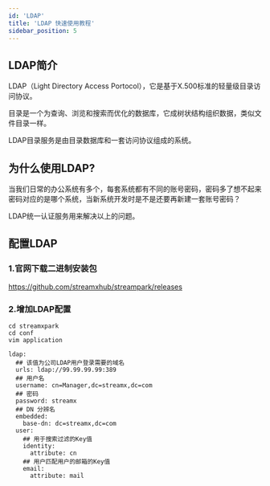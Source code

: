 ```yaml
---
id: 'LDAP'
title: 'LDAP 快速使用教程'
sidebar_position: 5
---
```


## LDAP简介

LDAP（Light Directory Access Portocol），它是基于X.500标准的轻量级目录访问协议。

目录是一个为查询、浏览和搜索而优化的数据库，它成树状结构组织数据，类似文件目录一样。

LDAP目录服务是由目录数据库和一套访问协议组成的系统。

## 为什么使用LDAP?

当我们日常的办公系统有多个，每套系统都有不同的账号密码，密码多了想不起来密码对应的是哪个系统，当新系统开发时是不是还要再新建一套账号密码？

LDAP统一认证服务用来解决以上的问题。

## 配置LDAP

### 1.官网下载二进制安装包

https://github.com/streamxhub/streampark/releases

### 2.增加LDAP配置
```
cd streamxpark
cd conf
vim application
```

```
ldap:
  ## 该值为公司LDAP用户登录需要的域名
  urls: ldap://99.99.99.99:389
  ## 用户名
  username: cn=Manager,dc=streamx,dc=com
  ## 密码
  password: streamx
  ## DN 分辨名
  embedded:
    base-dn: dc=streamx,dc=com
  user:
    ## 用于搜索过滤的Key值
    identity:
      attribute: cn
    ## 用户匹配用户的邮箱的Key值
    email:
      attribute: mail
```